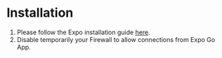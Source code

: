 # Installation

1. Please follow the Expo installation guide [here](https://docs.expo.dev/get-started/installation/).
2. Disable temporarily your Firewall to allow connections from Expo Go App.
